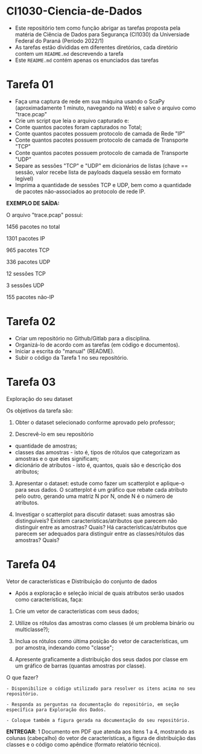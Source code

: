 # CI1030-Ciencia-de-Dados

- Este repositório tem como função abrigar as tarefas proposta pela matéria de Ciência de Dados para Segurança (CI1030) da Universiade Federal do Paraná (Período 2022/1)
- As tarefas estão divididas em diferentes diretórios, cada diretório contem um `README.md` descrevendo a tarefa
- Este `README.md` contém apenas os enunciados das tarefas


# Tarefa 01

- Faça uma captura de rede em sua máquina usando o ScaPy (aproximadamente 1 minuto, navegando na Web) e salve o arquivo como "trace.pcap"
- Crie um script que leia o arquivo capturado e:
- Conte quantos pacotes foram capturados no Total;
- Conte quantos pacotes possuem protocolo de camada de Rede "IP"
- Conte quantos pacotes possuem protocolo de camada de Transporte "TCP"
- Conte quantos pacotes possuem protocolo de camada de Transporte "UDP"
- Separe as sessões "TCP" e "UDP" em dicionários de listas (chave == sessão, valor recebe lista de payloads daquela sessão em formato legível)
- Imprima a quantidade de sessões TCP e UDP, bem como a quantidade de pacotes não-associados ao protocolo de rede IP.

__EXEMPLO DE SAÍDA:__

O arquivo "trace.pcap" possui:

1456 pacotes no total

1301 pacotes IP

965 pacotes TCP

336 pacotes UDP

12 sessões TCP

3 sessões UDP

155 pacotes não-IP


# Tarefa 02
- Criar um repositório no Github/Gitlab para a disciplina.
- Organizá-lo de acordo com as tarefas (em código e documentos).
- Iniciar a escrita do "manual" (README).
- Subir o código da Tarefa 1 no seu repositório.

# Tarefa 03

Exploração do seu dataset

Os objetivos da tarefa são:

1. Obter o dataset selecionado conforme aprovado pelo professor;

2. Descrevê-lo em seu repositório
- quantidade de amostras;
- classes das amostras - isto é, tipos de rótulos que categorizam as amostras e o que eles significam;
- dicionário de atributos - isto é, quantos, quais são e descrição dos atributos;

3. Apresentar o dataset: estude como fazer um scatterplot e aplique-o para seus dados. O scatterplot é um gráfico que rebate cada atributo pelo outro, gerando uma matriz N por N, onde N é o número de atributos.

4. Investigar o scatterplot para discutir dataset: suas amostras são distinguíveis? Existem características/atributos que parecem não distinguir entre as amostras? Quais? Há características/atributos que parecem ser adequados para distinguir entre as classes/rótulos das amostras? Quais?

# Tarefa 04

Vetor de características e Distribuição do conjunto de dados

- Após a exploração e seleção inicial de quais atributos serão usados como características, faça:

1. Crie um vetor de características com seus dados;

2. Utilize os rótulos das amostras como classes (é um problema binário ou multiclasse?);

3. Inclua os rótulos como última posição do vetor de características, um por amostra, indexando como "classe";

4. Apresente graficamente a distribuição dos seus dados por classe em um gráfico de barras (quantas amostras por classe).

O que fazer?

    - Disponibilize o código utilizado para resolver os itens acima no seu repositório. 

    - Responda as perguntas na documentação do repositório, em seção específica para Exploração dos Dados.

    - Coloque também a figura gerada na documentação do seu repositório. 

__ENTREGAR__: 1 Documento em PDF que atenda aos itens 1 a 4, mostrando as colunas (cabeçalho) do vetor de características, a figura de distribuição das classes e o código como apêndice (formato relatório técnico). 